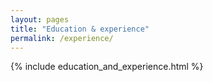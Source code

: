 ```yaml
---
layout: pages
title: "Education & experience"
permalink: /experience/
---
```


{% include education_and_experience.html %}